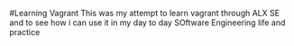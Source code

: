 #Learning Vagrant
This was my attempt to learn vagrant through ALX SE and to see how i can use it in my day to day SOftware Engineering life and practice